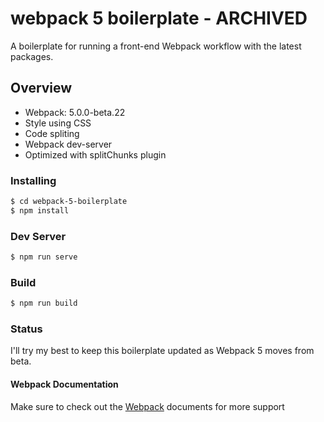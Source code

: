# webpack 5 boilerplate - ARCHIVED

A boilerplate for running a front-end Webpack workflow with the latest packages.

## Overview

* Webpack: 5.0.0-beta.22
* Style using CSS
* Code spliting 
* Webpack dev-server
* Optimized with splitChunks plugin

### Installing 

```sh
$ cd webpack-5-boilerplate
$ npm install 
```

### Dev Server
```sh
$ npm run serve
```

### Build 
```sh
$ npm run build
```

### Status

I'll try my best to keep this boilerplate updated as Webpack 5 moves from beta. 

#### Webpack Documentation 

Make sure to check out the [Webpack](https://webpack.js.org/concepts/) documents for more support
